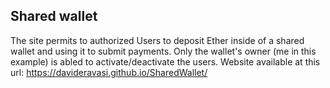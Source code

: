 ## Shared wallet
The site permits to authorized Users to deposit Ether inside of a shared wallet and using it to submit payments. Only the wallet's owner (me in this example) is abled to activate/deactivate the users.
Website available at this url: https://davideravasi.github.io/SharedWallet/

